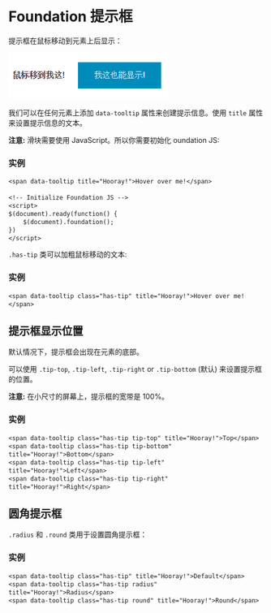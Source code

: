 # Foundation 提示框

提示框在鼠标移动到元素上后显示：

![](img/31.png)

我们可以在任何元素上添加 `data-tooltip` 属性来创建提示信息。使用 `title` 属性来设置提示信息的文本。

**注意:** 滑块需要使用 JavaScript。所以你需要初始化 oundation JS:

### 实例

```
<span data-tooltip title="Hooray!">Hover over me!</span>

<!-- Initialize Foundation JS -->
<script>
$(document).ready(function() {
    $(document).foundation();
})
</script>
```

`.has-tip` 类可以加粗鼠标移动的文本:

### 实例

```
<span data-tooltip class="has-tip" title="Hooray!">Hover over me!</span>
```

## 提示框显示位置

默认情况下，提示框会出现在元素的底部。

可以使用 `.tip-top`, `.tip-left`, `.tip-right` or `.tip-bottom` (默认) 来设置提示框的位置。

**注意:** 在小尺寸的屏幕上，提示框的宽带是 100%。

### 实例

```
<span data-tooltip class="has-tip tip-top" title="Hooray!">Top</span>
<span data-tooltip class="has-tip tip-bottom" title="Hooray!">Bottom</span>
<span data-tooltip class="has-tip tip-left" title="Hooray!">Left</span>
<span data-tooltip class="has-tip tip-right" title="Hooray!">Right</span>
```

## 圆角提示框

`.radius` 和 `.round` 类用于设置圆角提示框：

### 实例

```
<span data-tooltip class="has-tip" title="Hooray!">Default</span>
<span data-tooltip class="has-tip radius" title="Hooray!">Radius</span>
<span data-tooltip class="has-tip round" title="Hooray!">Round</span>

```
